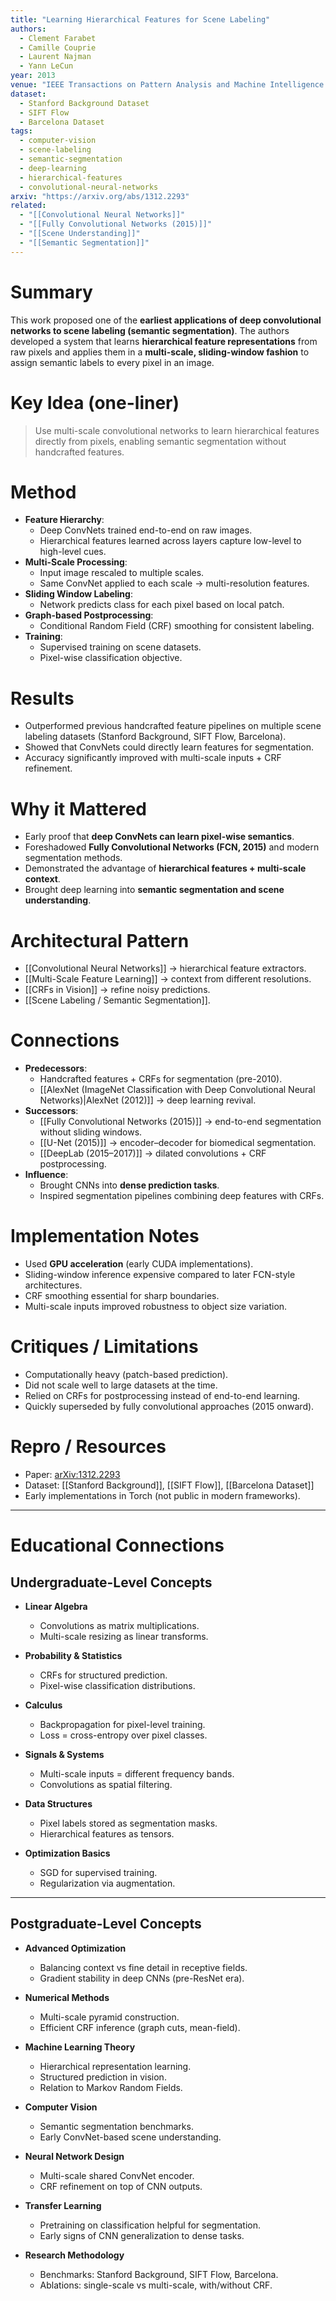```yaml
---
title: "Learning Hierarchical Features for Scene Labeling"
authors:
  - Clement Farabet
  - Camille Couprie
  - Laurent Najman
  - Yann LeCun
year: 2013
venue: "IEEE Transactions on Pattern Analysis and Machine Intelligence (TPAMI 2013), earlier versions in CVPR 2012"
dataset:
  - Stanford Background Dataset
  - SIFT Flow
  - Barcelona Dataset
tags:
  - computer-vision
  - scene-labeling
  - semantic-segmentation
  - deep-learning
  - hierarchical-features
  - convolutional-neural-networks
arxiv: "https://arxiv.org/abs/1312.2293"
related:
  - "[[Convolutional Neural Networks]]"
  - "[[Fully Convolutional Networks (2015)]]"
  - "[[Scene Understanding]]"
  - "[[Semantic Segmentation]]"
---
```


# Summary
This work proposed one of the **earliest applications of deep convolutional networks to scene labeling (semantic segmentation)**. The authors developed a system that learns **hierarchical feature representations** from raw pixels and applies them in a **multi-scale, sliding-window fashion** to assign semantic labels to every pixel in an image.

# Key Idea (one-liner)
> Use multi-scale convolutional networks to learn hierarchical features directly from pixels, enabling semantic segmentation without handcrafted features.

# Method
- **Feature Hierarchy**:
  - Deep ConvNets trained end-to-end on raw images.
  - Hierarchical features learned across layers capture low-level to high-level cues.
- **Multi-Scale Processing**:
  - Input image rescaled to multiple scales.
  - Same ConvNet applied to each scale → multi-resolution features.
- **Sliding Window Labeling**:
  - Network predicts class for each pixel based on local patch.
- **Graph-based Postprocessing**:
  - Conditional Random Field (CRF) smoothing for consistent labeling.
- **Training**:
  - Supervised training on scene datasets.
  - Pixel-wise classification objective.

# Results
- Outperformed previous handcrafted feature pipelines on multiple scene labeling datasets (Stanford Background, SIFT Flow, Barcelona).  
- Showed that ConvNets could directly learn features for segmentation.  
- Accuracy significantly improved with multi-scale inputs + CRF refinement.  

# Why it Mattered
- Early proof that **deep ConvNets can learn pixel-wise semantics**.  
- Foreshadowed **Fully Convolutional Networks (FCN, 2015)** and modern segmentation methods.  
- Demonstrated the advantage of **hierarchical features + multi-scale context**.  
- Brought deep learning into **semantic segmentation and scene understanding**.  

# Architectural Pattern
- [[Convolutional Neural Networks]] → hierarchical feature extractors.  
- [[Multi-Scale Feature Learning]] → context from different resolutions.  
- [[CRFs in Vision]] → refine noisy predictions.  
- [[Scene Labeling / Semantic Segmentation]].  

# Connections
- **Predecessors**:
  - Handcrafted features + CRFs for segmentation (pre-2010).  
  - [[AlexNet (ImageNet Classification with Deep Convolutional Neural Networks)|AlexNet (2012)]] → deep learning revival.  
- **Successors**:
  - [[Fully Convolutional Networks (2015)]] → end-to-end segmentation without sliding windows.  
  - [[U-Net (2015)]] → encoder–decoder for biomedical segmentation.  
  - [[DeepLab (2015–2017)]] → dilated convolutions + CRF postprocessing.  
- **Influence**:
  - Brought CNNs into **dense prediction tasks**.  
  - Inspired segmentation pipelines combining deep features with CRFs.  

# Implementation Notes
- Used **GPU acceleration** (early CUDA implementations).  
- Sliding-window inference expensive compared to later FCN-style architectures.  
- CRF smoothing essential for sharp boundaries.  
- Multi-scale inputs improved robustness to object size variation.  

# Critiques / Limitations
- Computationally heavy (patch-based prediction).  
- Did not scale well to large datasets at the time.  
- Relied on CRFs for postprocessing instead of end-to-end learning.  
- Quickly superseded by fully convolutional approaches (2015 onward).  

# Repro / Resources
- Paper: [arXiv:1312.2293](https://arxiv.org/abs/1312.2293)  
- Dataset: [[Stanford Background]], [[SIFT Flow]], [[Barcelona Dataset]]  
- Early implementations in Torch (not public in modern frameworks).  

---

# Educational Connections

## Undergraduate-Level Concepts
- **Linear Algebra**
  - Convolutions as matrix multiplications.  
  - Multi-scale resizing as linear transforms.  

- **Probability & Statistics**
  - CRFs for structured prediction.  
  - Pixel-wise classification distributions.  

- **Calculus**
  - Backpropagation for pixel-level training.  
  - Loss = cross-entropy over pixel classes.  

- **Signals & Systems**
  - Multi-scale inputs = different frequency bands.  
  - Convolutions as spatial filtering.  

- **Data Structures**
  - Pixel labels stored as segmentation masks.  
  - Hierarchical features as tensors.  

- **Optimization Basics**
  - SGD for supervised training.  
  - Regularization via augmentation.  

---

## Postgraduate-Level Concepts
- **Advanced Optimization**
  - Balancing context vs fine detail in receptive fields.  
  - Gradient stability in deep CNNs (pre-ResNet era).  

- **Numerical Methods**
  - Multi-scale pyramid construction.  
  - Efficient CRF inference (graph cuts, mean-field).  

- **Machine Learning Theory**
  - Hierarchical representation learning.  
  - Structured prediction in vision.  
  - Relation to Markov Random Fields.  

- **Computer Vision**
  - Semantic segmentation benchmarks.  
  - Early ConvNet-based scene understanding.  

- **Neural Network Design**
  - Multi-scale shared ConvNet encoder.  
  - CRF refinement on top of CNN outputs.  

- **Transfer Learning**
  - Pretraining on classification helpful for segmentation.  
  - Early signs of CNN generalization to dense tasks.  

- **Research Methodology**
  - Benchmarks: Stanford Background, SIFT Flow, Barcelona.  
  - Ablations: single-scale vs multi-scale, with/without CRF.  
